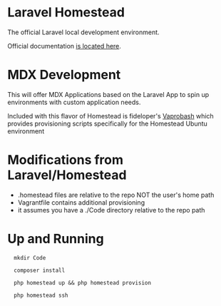 # Laravel Homestead

The official Laravel local development environment.

Official documentation [is located here](http://laravel.com/docs/5.1/homestead).

# MDX Development

This will offer MDX Applications based on the Laravel App to spin up 
environments with custom application needs. 

Included with this flavor of Homestead is fideloper's [Vaprobash](http://github.com/fideloper/Vaprobash) which provides
provisioning scripts specifically for the Homestead Ubuntu environment 

# Modifications from Laravel/Homestead

* .homestead files are relative to the repo NOT the user's home path
* Vagrantfile contains additional provisioning 
* it assumes you have a ./Code directory relative to the repo path

# Up and Running
```
  mkdir Code
  
  composer install
  
  php homestead up && php homestead provision
  
  php homestead ssh 
  
```
  
